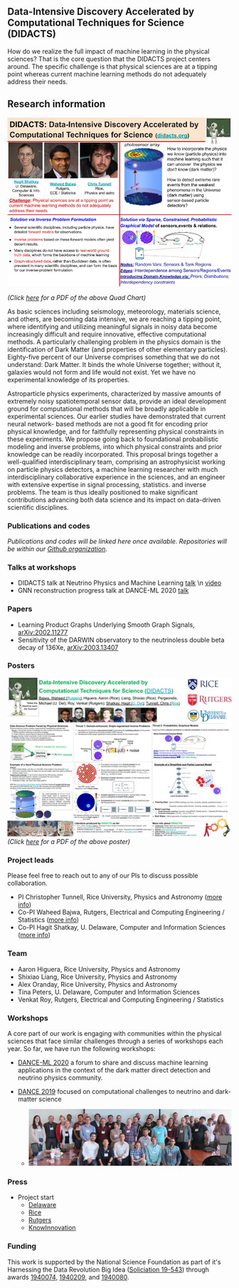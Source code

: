 ## Data-Intensive Discovery Accelerated by Computational Techniques for Science (DIDACTS)

How do we realize the full impact of machine learning in the physical sciences?  That is the core question that the DIDACTS project centers around.  The specific challenge is that physical sciences are at a tipping point whereas current machine learning methods do not adequately address their needs.  


## Research information

![Quad Chart description of project](DIDACTS_one_slider.png)

_(Click [here](https://github.com/DidactsOrg/didactsorg.github.io/blob/master/DIDACTS_one_slider.pdf) for a PDF of the above Quad Chart)_

As basic sciences including seismology, meteorology, materials science, and others, are becoming data intensive, we are reaching a tipping point, where identifying and utilizing meaningful signals in noisy data become increasingly difficult and require innovative, effective computational methods. A particularly challenging problem in the physics domain is the identification of Dark Matter (and properties of other elementary particles). Eighty-five percent of our Universe comprises something that we do not understand: Dark Matter. It binds the whole Universe together; without it, galaxies would not form and life would not exist. Yet we have no experimental knowledge of its properties.

Astroparticle physics experiments, characterized by massive amounts of extremely noisy spatiotemporal sensor data, provide an ideal development ground for computational methods that will be broadly applicable in experimental sciences. Our earlier studies have demonstrated that current neural network- based methods are not a good fit for encoding prior physical knowledge, and for faithfully representing physical constraints in these experiments. We propose going back to foundational probabilistic modeling and inverse problems, into which physical constraints and prior knowledge can be readily incorporated. This proposal brings together a well-qualified interdisciplinary team, comprising an astrophysicist working on particle physics detectors, a machine learning researcher with much interdisciplinary collaborative experience in the sciences, and an engineer with extensive expertise in signal processing, statistics. and inverse problems. The team is thus ideally positioned to make significant contributions advancing both data science and its impact on data-driven scientific disciplines.

### Publications and codes

_Publications and codes will be linked here once available.  Repositories will be within our [Github organization](https://github.com/DidactsOrg)._

### Talks at workshops

* DIDACTS talk at Neutrino Physics and Machine Learning [talk](https://indico.slac.stanford.edu/event/371/contributions/1208/attachments/548/924/DIDACTS_higuera_v1.pdf)
  \n [video](https://stanford.zoom.us/rec/play/v5Msceqo-2g3T4ad5ASDBvN4W466K6qs03If_KYPn0_hWiYBOwD0M7sUM-fggeHxsjGn7SxcBkJ0SGlN?startTime=1595343774000&_x_zm_rtaid=M-2AyAMkRW-677f1IaUgFw.1595944723841.726fc94108ca99ef95aaf4a9eeebe639&_x_zm_rhtaid=401)
* GNN reconstruction progress talk at DANCE-ML 2020 [talk](https://indico.physics.lbl.gov/event/1192/contributions/4994/attachments/2338/3028/GNN_for_PosRec_SLiang_DANCE2020.pdf)

### Papers

* Learning Product Graphs Underlying Smooth Graph Signals, [arXiv:2002.11277](https://arxiv.org/abs/2002.11277) 
* Sensitivity of the DARWIN observatory to the neutrinoless double beta decay of 136Xe, [arXiv:2003.13407](https://arxiv.org/abs/2003.13407)

### Posters

![NSF_poster](DIDACTS_Poster_NSF_2020.png)
_(Click [here](https://github.com/DidactsOrg/didactsorg.github.io/blob/master/DIDACTS_Poster_NSF_2020.pdf) for a PDF of the above poster)_

### Project leads

Please feel free to reach out to any of our PIs to discuss possible collaboration.

* PI Christopher Tunnell, Rice University, Physics and Astronomy ([more info](http://astroparticle.rice.edu))
* Co-PI Waheed Bajwa, Rutgers, Electrical and Computing Engineering / Statistics ([more info](http://www.inspirelab.us))
* Co-PI Hagit Shatkay, U. Delaware, Computer and Information Sciences ([more info](https://www.eecis.udel.edu/~shatkay/))

### Team

* Aaron Higuera, Rice University, Physics and Astronomy
* Shixiao Liang, Rice University, Physics and Astronomy
* Alex Oranday, Rice University, Physics and Astronomy
* Tina Peters, U. Delaware, Computer and Information Sciences
* Venkat Roy, Rutgers, Electrical and Computing Engineering / Statistics

### Workshops

A core part of our work is engaging with communities within the physical sciences that face similar challenges through a series of workshops each year.  So far, we have run the following workshops:

* [DANCE-ML 2020](https://indico.physics.lbl.gov/event/1192/overview) a forum to share and discuss machine learning applications in the context of the dark matter direct detection and neutrino physics community.

* [DANCE 2019](http://dance.rice.edu/) focused on computational challenges to neutrino and dark-matter science
  * ![Image](IMG_3687.jpeg)



### Press

* Project start
  * [Delaware](https://www.udel.edu/udaily/2019/september/hagit-shatkay-dark-matter-data-national-science-foundation/)
  * [Rice](https://news.rice.edu/2019/09/18/deep-dive-for-dark-matter-may-aid-all-of-data-science/)
  * [Rutgers](https://soe.rutgers.edu/story/advancing-science-through-artificial-intelligence)
  * [KnowInnovation](http://knowinnovation.com/2019/11/dark-matter/)

### Funding

This work is supported by the National Science Foundation as part of it's Harnessing the Data Revolution Big Idea ([Soliciation 19-543](https://www.nsf.gov/pubs/2019/nsf19543/nsf19543.htm)) through awards [1940074](https://www.nsf.gov/awardsearch/showAward?AWD_ID=1940074&HistoricalAwards=false), [1940209](https://www.nsf.gov/awardsearch/showAward?AWD_ID=1940209&HistoricalAwards=false), and [1940080](https://www.nsf.gov/awardsearch/showAward?AWD_ID=1940080&HistoricalAwards=false).

